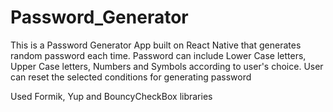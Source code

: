 # Password_Generator

This is a Password Generator App built on React Native that generates random password each time. 
Password can include Lower Case letters, Upper Case letters, Numbers and Symbols according to user's choice. 
User can reset the selected conditions for generating password

Used Formik, Yup and BouncyCheckBox libraries
